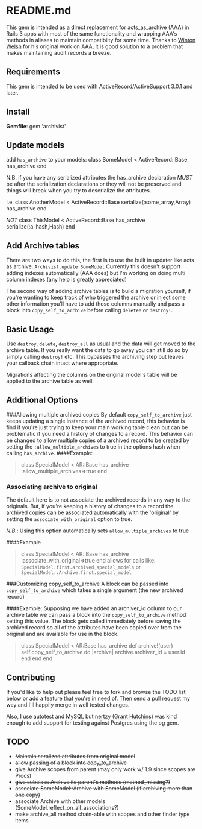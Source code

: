README.md
=================

This gem is intended as a direct replacement for acts\_as\_archive (AAA)
in Rails 3 apps with most of the same functionality and wrapping AAA's 
methods in aliases to maintain compatibilty for some time. Thanks to 
[Winton Welsh](https://github.com/winton "Winton on github") for his 
original work on AAA, it is good solution to a problem that makes 
maintaining audit records a breeze.

Requirements
------------
This gem is intended to be used with ActiveRecord/ActiveSupport 3.0.1 and later.

Install
-------
**Gemfile**:
    gem 'archivist'
    
Update models
-------------
add `has_archive` to your models:
    class SomeModel < ActiveRecord::Base
      has_archive
    end

N.B. if you have any serialized attributes the has\_archive declaration *MUST* be after the serialization declarations or they will not be preserved and things will break when you try to deserialize the attributes.

i.e.
    class AnotherModel < ActiveRecord::Base
      serialize(:some_array,Array)
      has_archive
    end

*NOT*
    class ThisModel < ActiveRecord::Base
      has_archive
      serialize(:a_hash,Hash)
    end

<a name="add_archive_tables"></a>
Add Archive tables
------------------
There are two ways to do this, the first is to use the built in updater like acts as archive.
`Archivist.update SomeModel`
Currently this doesn't support adding indexes automatically (AAA does) but I'm working on doing multi column indexes (any help is greatly appreciated)

The second way of adding archive tables is to build a migration yourself, if you're wanting to keep track of who triggered the archive or inject some other information you'll have to add those columns manually and pass a block into `copy_self_to_archive` before calling `delete!` or `destroy!`.

Basic Usage
-----------
Use `destroy`, `delete`, `destroy_all` as usual and the data will get moved to the archive table. If you really want the data to go away you can still do so by simply calling `destroy!` etc. This bypasses the archiving step but leaves your callback chain intact where appropriate. 

Migrations affecting the columns on the original model's table will be applied to the archive table as well.

Additional Options
------------------
###Allowing multiple archived copies
By default `copy_self_to_archive` just keeps updating a single instance of the archived record, this behavior is find if you're just trying to keep your main working table clean but can be problematic if you need a history of changes to a record.
This behavior can be changed to allow multiple copies of a archived record to be created by setting the `:allow_multiple_archives` to true in the options hash when calling `has_archive`.
####Example:
> class SpecialModel < AR::Base
>   has\_archive :allow\_multiple\_archives=>true
> end

### Associating archive to original
The default here is to not associate the archived records in any way to the originals. But, if you're keeping a history of changes to a record the archived copies can be associated automatically with the 'original' by setting the `associate_with_original` option to true.

*N.B.*: Using this option automatically sets `allow_multiple_archives` to true

####Example
> class SpecialModel < AR::Base
>   has\_archive :associate\_with\_original=>true
> end
allows for calls like:
`SpecialModel.first.archived_special_models`
or
`SpecialModel::Archive.first.special_model`

###Customizing copy\_self\_to\_archive
A block can be passed into `copy_self_to_archive` which takes a single argument (the new archived record)

####Example:
Supposing we have added an archiver\_id column to our archive table we can pass a block into the `copy_self_to_archive` method setting this value. The block gets called immediately before saving the archived record so all of the attributes have been copied over from the original and are available for use in the block.
> class SpecialModel \< AR:Base
>   has\_archive
>   def archive!(user)
>     self.copy_self_to_archive do |archive|
>       archive.archiver_id = user.id
>     end
>   end
> end


Contributing
------------
If you'd like to help out please feel free to fork and browse the TODO list below or  add a feature that you're in need of. Then send a pull request my way and I'll happily merge in well tested changes.

Also, I use autotest and MySQL but [nertzy (Grant Hutchins)](https://github.com/nertzy "Grant on github") was kind enough to add support for testing against Postgres using the pg gem.

TODO
----

 *  <del>Maintain seralized attributes from original model</del>
 *  <del>allow passing of a block into copy\_to\_archive</del>
 *  give Archive scopes from parent (may only work w/ 1.9 since scopes are Procs)
 *  <del>give subclass Archive its parent's methods (method\_missing?)</del>
 *  <del>associate SomeModel::Archive with SomeModel (if archiving more than one copy)</del>
 *  associate Archive with other models (SomeModel.reflect\_on\_all\_associations?)
 *  make archive\_all method chain-able with scopes and other finder type items
